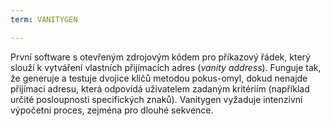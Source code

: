 ```yaml
---
term: VANITYGEN

---
```

První software s otevřeným zdrojovým kódem pro příkazový řádek, který slouží k vytváření vlastních přijímacích adres (*vanity address*). Funguje tak, že generuje a testuje dvojice klíčů metodou pokus-omyl, dokud nenajde přijímací adresu, která odpovídá uživatelem zadaným kritériím (například určité posloupnosti specifických znaků). Vanitygen vyžaduje intenzivní výpočetní proces, zejména pro dlouhé sekvence.